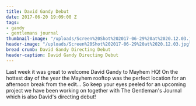 ```yaml
---
title: David Gandy Debut
date: 2017-06-20 19:09:00 Z
tags:
- gandy
- gentlemans journal
thumbnail-image: "/uploads/Screen%20Shot%202017-06-29%20at%2020.12.03.jpg"
header-image: "/uploads/Screen%20Shot%202017-06-29%20at%2020.12.03.jpg"
bread crumb: David Gandy Directing Debut
header-caption: David Gandy Directing Debut
---
```


Last week it was great to welcome David Gandy to Mayhem HQ! On the hottest day of the year the Mayhem rooftop was the perfect location for an afternoon break from the edit... So keep your eyes peeled for an upcoming project we have been working on together with The Gentleman's Journal which is also David's directing debut!